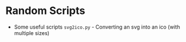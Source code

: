 # Random Scripts
- Some useful scripts
`svg2ico.py` - Converting an svg into an ico (with multiple sizes)
